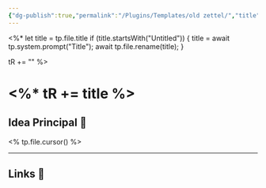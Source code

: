 ```yaml
---
{"dg-publish":true,"permalink":"/Plugins/Templates/old zettel/","title":"<% tp.file.title %>","updated":"2024-03-09T22:53:06.549-05:00"}
---
```


<%*
  let title = tp.file.title
  if (title.startsWith("Untitled")) {
    title = await tp.system.prompt("Title");
    await tp.file.rename(title);
  } 
  
  tR += ""
%>
# <%* tR += title %>

## Idea Principal 🧠
<% tp.file.cursor() %>
- - - 
## Links 📎